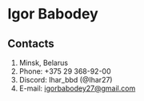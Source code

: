 # Igor Babodey

## Contacts

1. Minsk, Belarus
2. Phone: +375 29 368-92-00
3. Discord: Ihar_bbd (@Ihar27)
4. E-mail: igorbabodey27@gmail.com
